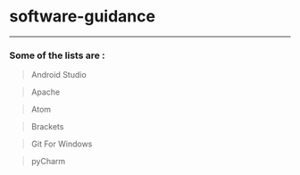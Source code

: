 # software-guidance
--------------------
### Some of the lists are :
> Android Studio

> Apache

> Atom

> Brackets

> Git For Windows

> pyCharm
